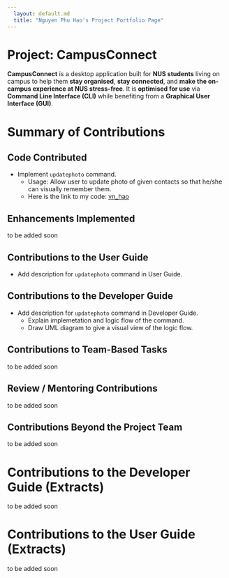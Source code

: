 ```yaml
---
  layout: default.md
  title: "Nguyen Phu Hao's Project Portfolio Page"
---
```


# Project: CampusConnect

**CampusConnect** is a desktop application built for **NUS students** living on campus to help them **stay organised**, **stay connected**, and **make the on-campus experience at NUS stress-free**. It is **optimised for use** via **Command Line Interface (CLI)** while benefiting from a **Graphical User Interface (GUI)**.

# Summary of Contributions

## Code Contributed

- Implement `updatephoto` command.
  - Usage: Allow user to update photo of given contacts so that he/she can visually remember them.
  - Here is the link to my code: [vn_hao](https://nus-cs2103-ay2324s1.github.io/tp-dashboard/?search=vn-hao&breakdown=false&sort=groupTitle%20dsc&sortWithin=title&since=2023-09-22&timeframe=commit&mergegroup=&groupSelect=groupByRepos&tabOpen=true&tabType=authorship&tabAuthor=VN-Hao&tabRepo=AY2324S1-CS2103T-T13-2%2Ftp%5Bmaster%5D&authorshipIsMergeGroup=false&authorshipFileTypes=docs~functional-code~test-code&authorshipIsBinaryFileTypeChecked=false&authorshipIsIgnoredFilesChecked=false)

## Enhancements Implemented

to be added soon

## Contributions to the User Guide

- Add description for `updatephoto` command in User Guide.

## Contributions to the Developer Guide

- Add description for `updatephoto` command in Developer Guide.
  - Explain implemetation and logic flow of the command.
  - Draw UML diagram to give a visual view of the logic flow.

## Contributions to Team-Based Tasks

to be added soon

## Review / Mentoring Contributions

to be added soon

## Contributions Beyond the Project Team

to be added soon

# Contributions to the Developer Guide (Extracts)

to be added soon

# Contributions to the User Guide (Extracts)

to be added soon
